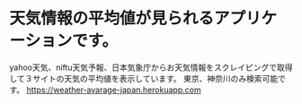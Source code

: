 # 天気情報の平均値が見られるアプリケーションです。
yahoo天気、niftu天気予報、日本気象庁からお天気情報をスクレイピングで取得して３サイトの天気の平均値を表示しています。
東京、神奈川のみ検索可能です。
https://weather-avarage-japan.herokuapp.com

